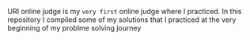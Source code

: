 URI online judge is my `very first` online judge where I practiced. In this repository I compiled some of my solutions that I practiced at the very beginning of my problme solving journey